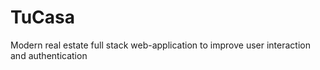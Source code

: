 # TuCasa
Modern real estate full stack web-application to improve user interaction and authentication
